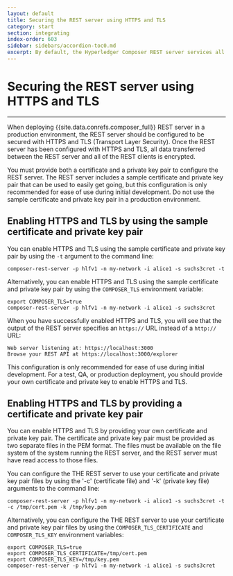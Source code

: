 ```yaml
---
layout: default
title: Securing the REST server using HTTPS and TLS
category: start
section: integrating
index-order: 603
sidebar: sidebars/accordion-toc0.md
excerpt: By default, the Hyperledger Composer REST server services all requests by using the Blockchain identity specified on the command line at startup. By [**enabling authentication, the identity of the client can be used to digitally sign all transactions made by that client.**](./enabling-rest-authentication.html)
---
```


# Securing the REST server using HTTPS and TLS

---

When deploying {{site.data.conrefs.composer_full}} REST server in a production environment, the REST server should be configured to be secured with HTTPS and TLS (Transport Layer Security). Once the REST server has been configured with HTTPS and TLS, all data transferred between the REST server and all of the REST clients is encrypted.

You must provide both a certificate and a private key pair to configure the REST server. The REST server includes a sample certificate and private key pair that can be used to easily get going, but this configuration is only recommended for ease of use during initial development. Do not use the sample certificate and private key pair in a production environment.

## Enabling HTTPS and TLS by using the sample certificate and private key pair

You can enable HTTPS and TLS using the sample certificate and private key pair by using the `-t` argument to the command line:

    composer-rest-server -p hlfv1 -n my-network -i alice1 -s suchs3cret -t

Alternatively, you can enable HTTPS and TLS using the sample certificate and private key pair by using the `COMPOSER_TLS` environment variable:

    export COMPOSER_TLS=true
    composer-rest-server -p hlfv1 -n my-network -i alice1 -s suchs3cret

When you have successfully enabled HTTPS and TLS, you will see that the output of the REST server specifies an `https://` URL instead of a `http://` URL:

    Web server listening at: https://localhost:3000
    Browse your REST API at https://localhost:3000/explorer

This configuration is only recommended for ease of use during initial development. For a test, QA, or production deployment, you should provide your own certificate and private key to enable HTTPS and TLS.

## Enabling HTTPS and TLS by providing a certificate and private key pair

You can enable HTTPS and TLS by providing your own certificate and private key pair. The certificate and private key pair must be provided as two separate files in the PEM format. The files must be available on the file system of the system running the REST server, and the REST server must have read access to those files.

You can configure the THE REST server to use your certificate and private key pair files by using the '-c' (certificate file) and '-k' (private key file) arguments to the command line:

    composer-rest-server -p hlfv1 -n my-network -i alice1 -s suchs3cret -t -c /tmp/cert.pem -k /tmp/key.pem

Alternatively, you can configure the THE REST server to use your certificate and private key pair files by using the `COMPOSER_TLS_CERTIFICATE` and `COMPOSER_TLS_KEY` environment variables:

    export COMPOSER_TLS=true
    export COMPOSER_TLS_CERTIFICATE=/tmp/cert.pem
    export COMPOSER_TLS_KEY=/tmp/key.pem
    composer-rest-server -p hlfv1 -n my-network -i alice1 -s suchs3cret